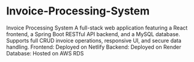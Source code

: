 # Invoice-Processing-System
Invoice Processing System A full-stack web application featuring a React frontend, a Spring Boot RESTful API backend, and a MySQL database. Supports full CRUD invoice operations, responsive UI, and secure data handling.  Frontend: Deployed on Netlify  Backend: Deployed on Render  Database: Hosted on AWS RDS
